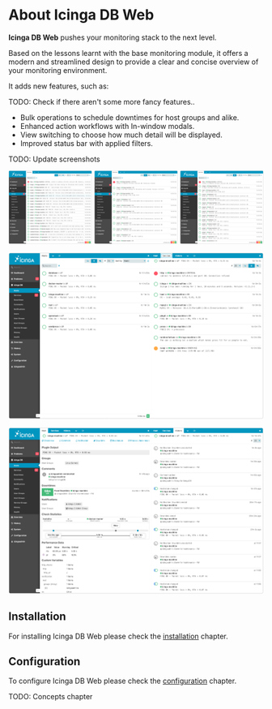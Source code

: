 # About Icinga DB Web

**Icinga DB Web** pushes your monitoring stack to the next level.

Based on the lessons learnt with the base monitoring module, it offers a modern
and streamlined design to provide a clear and concise overview of your monitoring
environment.

It adds new features, such as:

TODO: Check if there aren't some more fancy features..

- Bulk operations to schedule downtimes for host groups and alike.
- Enhanced action workflows with In-window modals.
- View switching to choose how much detail will be displayed.
- Improved status bar with applied filters.

TODO: Update screenshots

![ListTypes](res/ListTypes.jpg "Different levels of list details")

![HostServiceList](res/ScreenHostServiceList.jpg "Host and Service list")

![HostDetailHistory](res/ScreenHostDetailHistory.jpg "Host deatil and history")

## Installation

For installing Icinga DB Web please check the [installation](02-Installation.md) chapter.

## Configuration

To configure Icinga DB Web please check the [configuration](03-Configuration.md) chapter.

TODO: Concepts chapter
